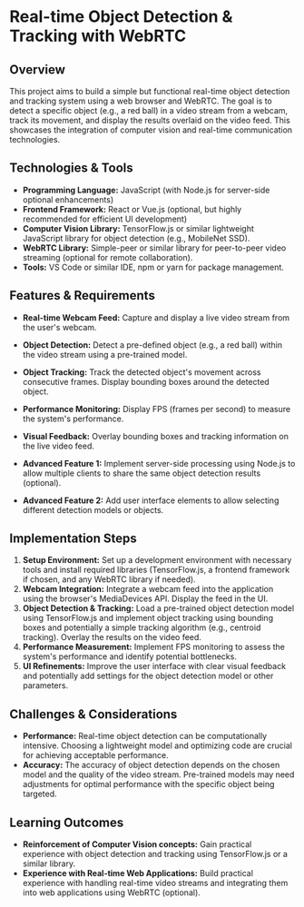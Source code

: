 # Real-time Object Detection & Tracking with WebRTC

## Overview
This project aims to build a simple but functional real-time object detection and tracking system using a web browser and WebRTC.  The goal is to detect a specific object (e.g., a red ball) in a video stream from a webcam, track its movement, and display the results overlaid on the video feed. This showcases the integration of computer vision and real-time communication technologies.

## Technologies & Tools
- **Programming Language:** JavaScript (with Node.js for server-side optional enhancements)
- **Frontend Framework:**  React or Vue.js (optional, but highly recommended for efficient UI development)
- **Computer Vision Library:** TensorFlow.js or similar lightweight JavaScript library for object detection (e.g., MobileNet SSD).
- **WebRTC Library:** Simple-peer or similar library for peer-to-peer video streaming (optional for remote collaboration).
- **Tools:**  VS Code or similar IDE, npm or yarn for package management.


## Features & Requirements
- **Real-time Webcam Feed:** Capture and display a live video stream from the user's webcam.
- **Object Detection:**  Detect a pre-defined object (e.g., a red ball) within the video stream using a pre-trained model.
- **Object Tracking:** Track the detected object's movement across consecutive frames.  Display bounding boxes around the detected object.
- **Performance Monitoring:**  Display FPS (frames per second) to measure the system's performance.
- **Visual Feedback:** Overlay bounding boxes and tracking information on the live video feed.

- **Advanced Feature 1:**  Implement server-side processing using Node.js to allow multiple clients to share the same object detection results (optional).
- **Advanced Feature 2:** Add user interface elements to allow selecting different detection models or objects.


## Implementation Steps
1. **Setup Environment:** Set up a development environment with necessary tools and install required libraries (TensorFlow.js, a frontend framework if chosen, and any WebRTC library if needed).
2. **Webcam Integration:** Integrate a webcam feed into the application using the browser's MediaDevices API. Display the feed in the UI.
3. **Object Detection & Tracking:** Load a pre-trained object detection model using TensorFlow.js and implement object tracking using bounding boxes and potentially a simple tracking algorithm (e.g., centroid tracking). Overlay the results on the video feed.
4. **Performance Measurement:**  Implement FPS monitoring to assess the system's performance and identify potential bottlenecks.
5. **UI Refinements:** Improve the user interface with clear visual feedback and potentially add settings for the object detection model or other parameters.


## Challenges & Considerations
- **Performance:** Real-time object detection can be computationally intensive.  Choosing a lightweight model and optimizing code are crucial for achieving acceptable performance.
- **Accuracy:**  The accuracy of object detection depends on the chosen model and the quality of the video stream. Pre-trained models may need adjustments for optimal performance with the specific object being targeted.


## Learning Outcomes
- **Reinforcement of Computer Vision concepts:** Gain practical experience with object detection and tracking using TensorFlow.js or a similar library.
- **Experience with Real-time Web Applications:** Build practical experience with handling real-time video streams and integrating them into web applications using WebRTC (optional).

